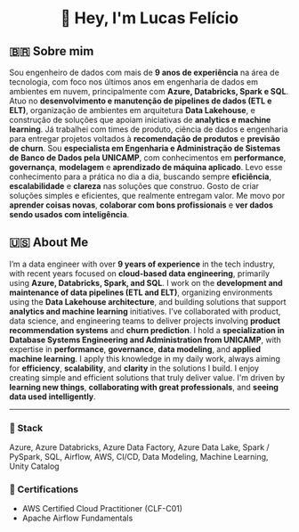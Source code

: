 <h1 align='center'>👋 Hey, I'm Lucas Felício</h1>

## 🇧🇷 Sobre mim

Sou engenheiro de dados com mais de **9 anos de experiência** na área de tecnologia, com foco nos últimos anos em engenharia de dados em ambientes em nuvem, principalmente com **Azure, Databricks, Spark e SQL**. Atuo no **desenvolvimento e manutenção de pipelines de dados (ETL e ELT)**, organização de ambientes em arquitetura **Data Lakehouse**, e construção de soluções que apoiam iniciativas de **analytics e machine learning**. Já trabalhei com times de produto, ciência de dados e engenharia para entregar projetos voltados à **recomendação de produtos** e **previsão de churn**. Sou **especialista em Engenharia e Administração de Sistemas de Banco de Dados pela UNICAMP**, com conhecimentos em **performance**, **governança**, **modelagem** e **aprendizado de máquina aplicado**. Levo esse conhecimento para a prática no dia a dia, buscando sempre **eficiência**, **escalabilidade** e **clareza** nas soluções que construo. Gosto de criar soluções simples e eficientes, que realmente entregam valor. Me movo por **aprender coisas novas**, **colaborar com bons profissionais** e **ver dados sendo usados com inteligência**.

## 🇺🇸 About Me

I’m a data engineer with over **9 years of experience** in the tech industry, with recent years focused on **cloud-based data engineering**, primarily using **Azure, Databricks, Spark, and SQL**. I work on the **development and maintenance of data pipelines (ETL and ELT)**, organizing environments using the **Data Lakehouse architecture**, and building solutions that support **analytics and machine learning** initiatives. I’ve collaborated with product, data science, and engineering teams to deliver projects involving **product recommendation systems** and **churn prediction**. I hold a **specialization in Database Systems Engineering and Administration from UNICAMP**, with expertise in **performance**, **governance**, **data modeling**, and **applied machine learning**. I apply this knowledge in my daily work, always aiming for **efficiency**, **scalability**, and **clarity** in the solutions I build. I enjoy creating simple and efficient solutions that truly deliver value. I'm driven by **learning new things**, **collaborating with great professionals**, and **seeing data used intelligently**.

---
### 🧰 Stack
Azure, Azure Databricks, Azure Data Factory, Azure Data Lake, Spark / PySpark, SQL, Airflow, AWS, CI/CD, Data Modeling, Machine Learning, Unity Catalog

### 📜 Certifications
- AWS Certified Cloud Practitioner (CLF-C01)  
- Apache Airflow Fundamentals
